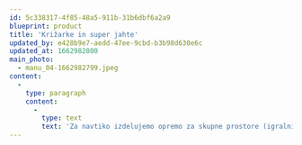 ```yaml
---
id: 5c338317-4f85-48a5-911b-31b6dbf6a2a9
blueprint: product
title: 'Križarke in super jahte'
updated_by: e428b9e7-aedd-47ee-9cbd-b3b98d630e6c
updated_at: 1662982800
main_photo:
  - manu_04-1662982799.jpeg
content:
  -
    type: paragraph
    content:
      -
        type: text
        text: 'Za navtiko izdelujemo opremo za skupne prostore (igralnice, jedilnice…), kabine za goste in osebje ter kabine za invalidne osebe.'
---
```

